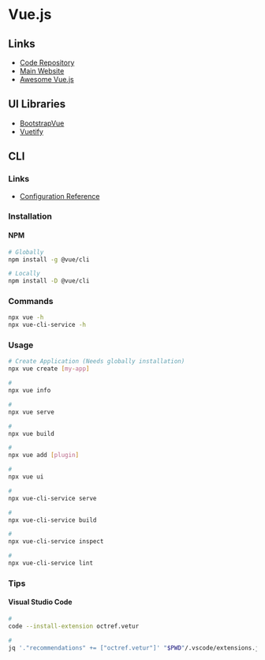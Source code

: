 # Vue.js

<!--
https://github.com/bytebase/bytebase
-->

## Links

- [Code Repository](https://github.com/vuejs/vue)
- [Main Website](https://vuejs.org/)
- [Awesome Vue.js](https://github.com/vuejs/awesome-vue)

## UI Libraries

- [BootstrapVue](https://github.com/bootstrap-vue/bootstrap-vue)
- [Vuetify](https://vuetifyjs.com/en/)

## CLI

### Links

- [Configuration Reference](https://cli.vuejs.org/config/)

### Installation

#### NPM

```sh
# Globally
npm install -g @vue/cli

# Locally
npm install -D @vue/cli
```

### Commands

```sh
npx vue -h
npx vue-cli-service -h
```

### Usage

```sh
# Create Application (Needs globally installation)
npx vue create [my-app]

#
npx vue info

#
npx vue serve

#
npx vue build

#
npx vue add [plugin]

#
npx vue ui

#
npx vue-cli-service serve

#
npx vue-cli-service build

#
npx vue-cli-service inspect

#
npx vue-cli-service lint
```

### Tips

#### Visual Studio Code

```sh
#
code --install-extension octref.vetur

#
jq '."recommendations" += ["octref.vetur"]' "$PWD"/.vscode/extensions.json | sponge "$PWD"/.vscode/extensions.json
```
